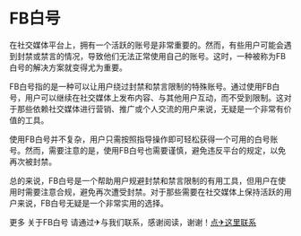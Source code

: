 # FB白号

在社交媒体平台上，拥有一个活跃的账号是非常重要的。然而，有些用户可能会遇到封禁或禁言的情况，导致他们无法正常使用自己的账号。这时，一种被称为FB白号的解决方案就变得尤为重要。

FB白号指的是一种可以让用户绕过封禁和禁言限制的特殊账号。通过使用FB白号，用户可以继续在社交媒体上发布内容、与其他用户互动，而不受到限制。这对于那些依赖社交媒体进行营销、推广或个人交流的用户来说，无疑是一个非常有价值的工具。

使用FB白号并不复杂，用户只需按照指导操作即可轻松获得一个可用的白号账号。然而，需要注意的是，使用FB白号也需要谨慎，避免违反平台的规定，以免再次被封禁。

总的来说，FB白号是一个帮助用户规避封禁和禁言限制的有用工具，但用户在使用时需要注意合规，避免再次遭受封禁。对于那些需要在社交媒体上保持活跃的用户来说，FB白号无疑是一个非常实用的选择。

更多 关于FB白号 请通过✈与我们联系，感谢阅读，谢谢！[点✈这里联系](https://ww.k02.cc)